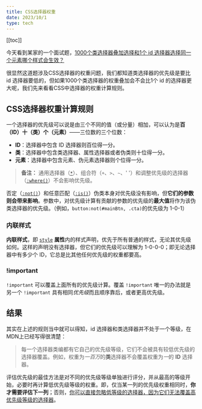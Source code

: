 ```yaml
---
title: CSS选择器权重
date: 2023/10/1
type: tech
---
```


[[toc]]

今天看到某家的一个面试题，<u>1000个类选择器叠加选择和1个 id 选择器选择同一个元素哪个样式会生效？</u>

很显然这道题涉及CSS选择器的权重问题，我们都知道类选择器的优先级是要比 id 选择器要低的，但如果1000个类选择器的权重叠加会不会比1个 id 的选择器更大呢，我们先来看看CSS中选择器的权重计算规则。

## CSS选择器权重计算规则

一个选择器的优先级可以说是由三个不同的值（或分量）相加，可以认为是**百（ID）十（类）个（元素）**——三位数的三个位数：

- **ID**：选择器中包含 ID 选择器则百位得一分。
- **类**：选择器中包含类选择器、属性选择器或者伪类则十位得一分。
- **元素**：选择器中包含元素、伪元素选择器则个位得一分。

> **备注：** 通用选择器（[`*`](https://developer.mozilla.org/zh-CN/docs/Web/CSS/Universal_selectors)）、组合符（`+`、`>`、`~`、' '）和调整优先级的选择器（[`:where()`](https://developer.mozilla.org/zh-CN/docs/Web/CSS/:where)）不会影响优先级。

否定（[`:not()`](https://developer.mozilla.org/zh-CN/docs/Web/CSS/:not)）和任意匹配（[`:is()`](https://developer.mozilla.org/zh-CN/docs/Web/CSS/:is)）伪类本身对优先级没有影响，但**它们的参数则会带来影响**。参数中，对优先级计算有贡献的参数的优先级的**最大值**将作为该伪类选择器的优先级。（例如，`button:not(#mainBtn, .cta)`的优先级为 1-0-1）

### 内联样式

**内联样式**，即 [`style`](https://developer.mozilla.org/zh-CN/docs/Web/HTML/Global_attributes#style) **属性**内的样式声明，优先于所有普通的样式，无论其优先级如何。这样的声明没有选择器，但它们的优先级可以理解为 1-0-0-0；即无论选择器中有多少个 ID，它总是比其他任何优先级的权重都要高。

### !important

`!important` 可以覆盖上面所有的优先级计算。覆盖 `!important` 唯一的办法就是另一个 `!important` 具有相同*优先级*而且顺序靠后，或者更高优先级。

## 结果

其实在上述的规则当中就可以得知，id 选择器和类选择器并不处于一个等级，在MDN上已经写得很清楚：

>  每一个选择器类编都有它自己的优先级等级，它们不会被具有较低优先级的选择器覆盖。例如，权重为*一百万*的**类**选择器不会覆盖权重为*一*的 **ID** 选择器。

评估优先级的最佳方法是对不同的优先级等级单独进行评分，并从最高的等级开始，必要时再计算低优先级等级的权重。即，仅当某一列的优先级权重相同时，**你才需要评估下一列**；否则，<u>你可以直接忽略低等级的选择器，因为它们无法覆盖高优先级等级的选择器</u>。